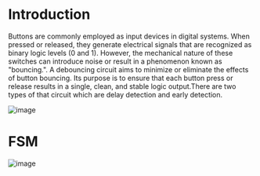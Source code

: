 # Introduction
Buttons are commonly employed as input devices in digital systems. When pressed or released, they generate electrical signals that are recognized as binary logic levels (0 and 1). However, the mechanical nature of these switches can introduce noise or result in a phenomenon known as "bouncing.".
A debouncing circuit aims to minimize or eliminate the effects of button bouncing. Its purpose is to ensure that each button press or release results in a single, clean, and stable logic output.There are two types of that circuit which are delay detection and early detection.

![image](https://github.com/user-attachments/assets/3e06c262-b05b-4943-a3b0-6e341dfe97c4)

# FSM

![image](https://github.com/user-attachments/assets/1e6a20f2-32d4-4489-9108-4153f5a3637b)





